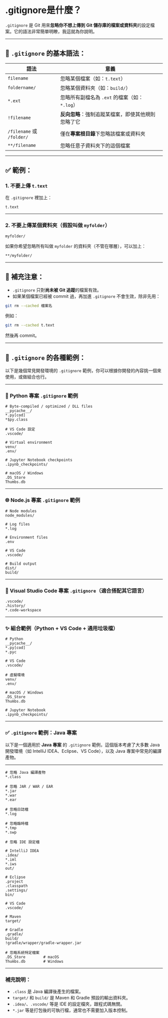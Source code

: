# **.gitignore是什麼？**

`.gitignore` 是 Git 用來**忽略你不想上傳到 Git 儲存庫的檔案或資料夾**的設定檔案。它的語法非常簡單明瞭，我這就為你說明。

---

## 📘 `.gitignore` 的基本語法：

| 語法                       | 意義                             |
| ------------------------ | ------------------------------ |
| `filename`               | 忽略某個檔案（如：`t.text`）             |
| `foldername/`            | 忽略某個資料夾（如：`build/`）            |
| `*.ext`                  | 忽略所有副檔名為 `.ext` 的檔案（如：`*.log`） |
| `!filename`              | **反向忽略**：強制追蹤某檔案，即使其他規則忽略了它    |
| `/filename` 或 `/folder/` | 僅在**專案根目錄**下忽略該檔案或資料夾          |
| `**/filename`            | 忽略任意子資料夾下的這個檔案                 |

---

## ✅ 範例：

### 1. 不要上傳 `t.text`

在 `.gitignore` 裡加上：

```
t.text
```

---

### 2. 不要上傳某個資料夾（假設叫做 `myfolder`）

```
myfolder/
```

如果你希望忽略所有叫做 `myfolder` 的資料夾（不管在哪層），可以加上：

```
**/myfolder/
```

---

## 📌 補充注意：

* `.gitignore` 只對**尚未被 Git 追蹤**的檔案有效。
* 如果某個檔案已經被 commit 過，再加進 `.gitignore` 不會生效，除非先用：

```bash
git rm --cached 檔案名
```

例如：

```bash
git rm --cached t.text
```

然後再 commit。

---

## 📌 `.gitignore` 的各種範例：

以下是幾個常見開發環境的 `.gitignore` 範例，你可以根據你開發的內容挑一個來使用，或做組合也行。

---

### 🐍 **Python 專案 `.gitignore` 範例**

```gitignore
# Byte-compiled / optimized / DLL files
__pycache__/
*.py[cod]
*$py.class

# VS Code 設定
.vscode/

# Virtual environment
venv/
.env/

# Jupyter Notebook checkpoints
.ipynb_checkpoints/

# macOS / Windows
.DS_Store
Thumbs.db
```

---

### 🌐 **Node.js 專案 `.gitignore` 範例**

```gitignore
# Node modules
node_modules/

# Log files
*.log

# Environment files
.env

# VS Code
.vscode/

# Build output
dist/
build/
```

---

### 🧰 **Visual Studio Code 專案 `.gitignore`（適合搭配其它語言）**

```gitignore
.vscode/
.history/
*.code-workspace
```

---

### ✨ 組合範例（Python + VS Code + 通用垃圾檔）

```gitignore
# Python
__pycache__/
*.py[cod]
*.pyc

# VS Code
.vscode/

# 虛擬環境
venv/
.env/

# macOS / Windows
.DS_Store
Thumbs.db

# Jupyter Notebook
.ipynb_checkpoints/
```

---
### ✅ `.gitignore` 範例：Java 專案
以下是一個適用於 **Java 專案** 的 `.gitignore` 範例，這個版本考慮了大多數 Java 開發環境（如 IntelliJ IDEA、Eclipse、VS Code），以及 Java 專案中常見的編譯產物。

---

```gitignore
# 忽略 Java 編譯產物
*.class

# 忽略 JAR / WAR / EAR
*.jar
*.war
*.ear

# 忽略日誌檔
*.log

# 忽略臨時檔
*.tmp
*.swp

# 忽略 IDE 設定檔

# IntelliJ IDEA
.idea/
*.iml
*.iws
out/

# Eclipse
.project
.classpath
.settings/
bin/

# VS Code
.vscode/

# Maven
target/

# Gradle
.gradle/
build/
!gradle/wrapper/gradle-wrapper.jar

# 忽略系統特定檔案
.DS_Store        # macOS
Thumbs.db        # Windows
```

---

### 補充說明：

* `.class` 是 Java 編譯後產生的檔案。
* `target/` 和 `build/` 是 Maven 和 Gradle 預設的輸出資料夾。
* `.idea/`、`.vscode/` 等是 IDE 的設定檔夾，跟程式碼無關。
* `*.jar` 等是打包後的可執行檔，通常也不需要加入版本控制。

